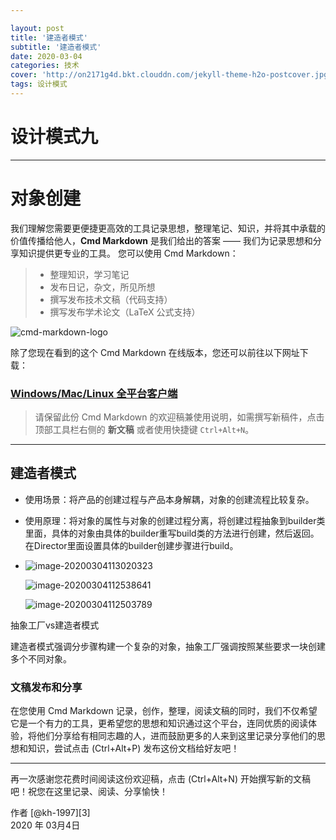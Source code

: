 ```yaml
---

layout: post
title: '建造者模式'
subtitle: '建造者模式'
date: 2020-03-04
categories: 技术
cover: 'http://on2171g4d.bkt.clouddn.com/jekyll-theme-h2o-postcover.jpg'
tags: 设计模式﻿
---
```


# 设计模式九

------

# 对象创建

我们理解您需要更便捷更高效的工具记录思想，整理笔记、知识，并将其中承载的价值传播给他人，**Cmd Markdown** 是我们给出的答案 —— 我们为记录思想和分享知识提供更专业的工具。 您可以使用 Cmd Markdown：

> * 整理知识，学习笔记
> * 发布日记，杂文，所见所想
> * 撰写发布技术文稿（代码支持）
> * 撰写发布学术论文（LaTeX 公式支持）

![cmd-markdown-logo](https://www.zybuluo.com/static/img/logo.png)

除了您现在看到的这个 Cmd Markdown 在线版本，您还可以前往以下网址下载：

### [Windows/Mac/Linux 全平台客户端](https://www.zybuluo.com/cmd/)

> 请保留此份 Cmd Markdown 的欢迎稿兼使用说明，如需撰写新稿件，点击顶部工具栏右侧的 <i class="icon-file"></i> **新文稿** 或者使用快捷键 `Ctrl+Alt+N`。

------

## 建造者模式

- 使用场景：将产品的创建过程与产品本身解耦，对象的创建流程比较复杂。

- 使用原理：将对象的属性与对象的创建过程分离，将创建过程抽象到builder类里面，具体的对象由具体的builder重写build类的方法进行创建，然后返回。在Director里面设置具体的builder创建步骤进行build。

- ![image-20200304113020323](C:\Users\Administrator\AppData\Roaming\Typora\typora-user-images\image-20200304113020323.png)

  ![image-20200304112538641](C:\Users\Administrator\AppData\Roaming\Typora\typora-user-images\image-20200304112538641.png)

  ![image-20200304112503789](C:\Users\Administrator\AppData\Roaming\Typora\typora-user-images\image-20200304112503789.png)


抽象工厂vs建造者模式

建造者模式强调分步骤构建一个复杂的对象，抽象工厂强调按照某些要求一块创建多个不同对象。









### 文稿发布和分享

在您使用 Cmd Markdown 记录，创作，整理，阅读文稿的同时，我们不仅希望它是一个有力的工具，更希望您的思想和知识通过这个平台，连同优质的阅读体验，将他们分享给有相同志趣的人，进而鼓励更多的人来到这里记录分享他们的思想和知识，尝试点击 <i class="icon-share"></i> (Ctrl+Alt+P) 发布这份文档给好友吧！

------

再一次感谢您花费时间阅读这份欢迎稿，点击 <i class="icon-file"></i> (Ctrl+Alt+N) 开始撰写新的文稿吧！祝您在这里记录、阅读、分享愉快！

作者 [@kh-1997][3]     
2020 年 03月4日    